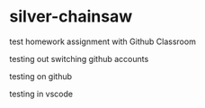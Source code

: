# silver-chainsaw

test homework assignment with Github Classroom

testing out switching github accounts

testing on github

testing in vscode
